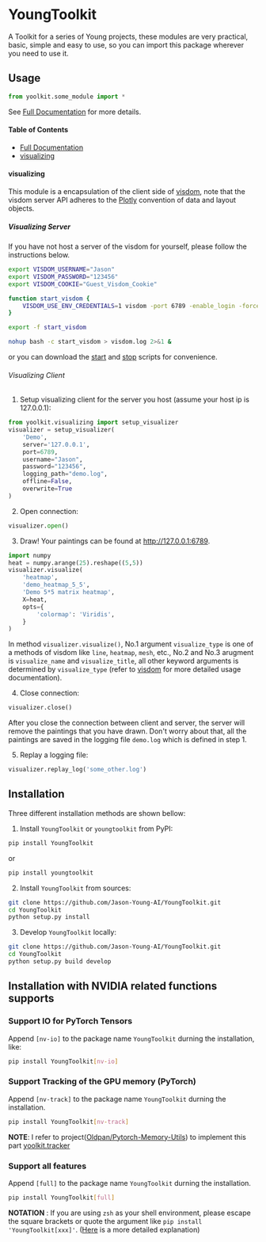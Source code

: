 # YoungToolkit
A Toolkit for a series of Young projects, these modules are very practical, basic, simple and easy to use, so you can import this package wherever you need to use it.

## Usage

``` python
from yoolkit.some_module import *
```

See [Full Documentation](https://jason-young.me/YoungToolkit/) for more details.

#### Table of Contents

* [Full Documentation](https://jason-young.me/YoungToolkit/)
* [visualizing](#visualizing)

#### visualizing
This module is a encapsulation of the client side of [visdom](https://github.com/facebookresearch/visdom), note that the visdom server API adheres to the [Plotly](https://plot.ly) convention of data and layout objects.

##### Visualizing Server

If you have not host a server of the visdom for yourself, please follow the instructions below.
```bash
export VISDOM_USERNAME="Jason"
export VISDOM_PASSWORD="123456"
export VISDOM_COOKIE="Guest_Visdom_Cookie"

function start_visdom {
    VISDOM_USE_ENV_CREDENTIALS=1 visdom -port 6789 -enable_login -force_new_cookie;
}

export -f start_visdom

nohup bash -c start_visdom > visdom.log 2>&1 &
```
or you can download the [start](https://github.com/Jason-Young-AI/YoungToolkit/blob/main/scripts/startv.sh) and [stop](https://github.com/Jason-Young-AI/YoungToolkit/blob/main/scripts/stopv.sh) scripts for convenience.

###### Visualizing Client

1. Setup visualizing client for the server you host (assume your host ip is 127.0.0.1):
```python
from yoolkit.visualizing import setup_visualizer
visualizer = setup_visualizer(
    'Demo',
    server='127.0.0.1',
    port=6789,
    username="Jason",
    password="123456",
    logging_path="demo.log",
    offline=False,
    overwrite=True
)
```

2. Open connection:
```python
visualizer.open()
```

3. Draw! Your paintings can be found at http://127.0.0.1:6789.
```python
import numpy
heat = numpy.arange(25).reshape((5,5))
visualizer.visualize(
    'heatmap',
    'demo_heatmap_5_5',
    'Demo 5*5 matrix heatmap',
    X=heat,
    opts={
        'colormap': 'Viridis',
    }
)
```
In method `visualizer.visualize()`, No.1 argument `visualize_type` is one of a methods of visdom like `line`, `heatmap`, `mesh`, etc., No.2 and No.3 arugment is `visualize_name` and `visualize_title`, all other keyword arguments is determined by `visualize_type` (refer to [visdom](https://github.com/facebookresearch/visdom) for more detailed usage documentation).

4. Close connection:
```python
visualizer.close()
```
After you close the connection between client and server, the server will remove the paintings that you have drawn.
Don't worry about that, all the paintings are saved in the logging file `demo.log` which is defined in step 1.

5. Replay a logging file:
```python
visualizer.replay_log('some_other.log')
```

## Installation
Three different installation methods are shown bellow:

1. Install `YoungToolkit` or `youngtoolkit` from PyPI:
``` bash
pip install YoungToolkit
```
or
``` bash
pip install youngtoolkit
```

2. Install `YoungToolkit` from sources:
```bash
git clone https://github.com/Jason-Young-AI/YoungToolkit.git
cd YoungToolkit
python setup.py install
```

3. Develop `YoungToolkit` locally:
```bash
git clone https://github.com/Jason-Young-AI/YoungToolkit.git
cd YoungToolkit
python setup.py build develop
```

## Installation with NVIDIA related functions supports

### Support IO for PyTorch Tensors

Append `[nv-io]` to the package name `YoungToolkit` durning the installation, like:
``` bash
pip install YoungToolkit[nv-io]
```

### Support Tracking of the GPU memory (PyTorch)

Append `[nv-track]` to the package name `YoungToolkit` durning the installation.
``` bash
pip install YoungToolkit[nv-track]
```
**NOTE**: I refer to project([Oldpan/Pytorch-Memory-Utils](https://github.com/Oldpan/Pytorch-Memory-Utils)) to implement this part [yoolkit.tracker](https://github.com/Jason-Young-AI/YoungToolkit/blob/main/yoolkit/tracker.py) 

### Support all features

Append `[full]` to the package name `YoungToolkit` durning the installation.
``` bash
pip install YoungToolkit[full]
```

**NOTATION** : If you are using `zsh` as your shell environment, please escape the square brackets or quote the argument like `pip install 'YoungToolkit[xxx]'`. ([Here](https://stackoverflow.com/a/30539963/5996506) is a more detailed explanation)
